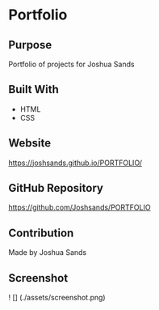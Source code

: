 # Portfolio

## Purpose
Portfolio of projects for Joshua Sands

## Built With
* HTML
* CSS

## Website
https://joshsands.github.io/PORTFOLIO/

## GitHub Repository
https://github.com/Joshsands/PORTFOLIO

## Contribution
Made by Joshua Sands

## Screenshot

! [] (./assets/screenshot.png)
